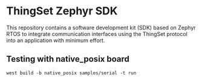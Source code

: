 # ThingSet Zephyr SDK

This repository contains a software development kit (SDK) based on Zephyr RTOS to integrate communication interfaces using the ThingSet protocol into an application with minimum effort.

## Testing with native_posix board

```
west build -b native_posix samples/serial -t run
```
